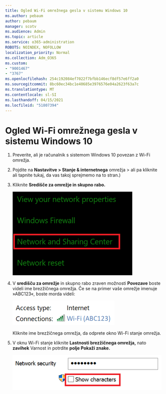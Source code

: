 ```yaml
---
title: Ogled Wi-Fi omrežnega gesla v sistemu Windows 10
ms.author: pebaum
author: pebaum
manager: scotv
ms.audience: Admin
ms.topic: article
ms.service: o365-administration
ROBOTS: NOINDEX, NOFOLLOW
localization_priority: Normal
ms.collection: Adm_O365
ms.custom:
- "9001467"
- "3767"
ms.openlocfilehash: 254c192084ef7022f7bfbb146ecf8df57e6ff2a0
ms.sourcegitcommit: 8bc60ec34bc1e40685e3976576e04a2623f63a7c
ms.translationtype: MT
ms.contentlocale: sl-SI
ms.lasthandoff: 04/15/2021
ms.locfileid: "51807394"
---
```

# <a name="view-wi-fi-network-password-in-windows-10"></a>Ogled Wi-Fi omrežnega gesla v sistemu Windows 10

1. Preverite, ali je računalnik s sistemom Windows 10 povezan z Wi-Fi omrežja.

2. Pojdite na **Nastavitve > Stanje & internetnega** omrežja > ali pa [](ms-settings:network?activationSource=GetHelp) kliknite ali tapnite tukaj, da vas takoj sprejmemo na to stran.)

3. Kliknite **Središče za omrežje in skupno rabo.**

    ![Središče za omrežje in skupno rabo.](media/network-sharing-center.png)

4. V **središču za omrežje** in skupno rabo zraven možnosti **Povezave** boste videli ime brezžičnega omrežja. Če se na primer vaše omrežje imenuje »ABC123«, boste morda videli:

    ![Omrežne povezave.](media/network-connections.png)

    Kliknite ime brezžičnega omrežja, da odprete okno Wi-Fi stanje omrežja. 

5. V oknu Wi-Fi stanje kliknite **Lastnosti brezžičnega omrežja,** nato **zavihek** Varnost in potrdite **polje Pokaži znake.**

    ![Pokaži Wi-Fi gesla.](media/show-password-characters.png)


